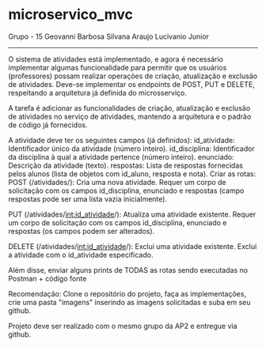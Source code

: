 # microservico_mvc

Grupo - 15
Geovanni Barbosa
Silvana Araujo
Lucivanio Junior

-----------------------------------------------

O sistema de atividades está implementado, e agora é necessário implementar algumas funcionalidade para permitir que os usuários (professores) possam realizar operações de criação, atualização e exclusão de atividades. 
Deve-se implementar os endpoints de POST, PUT  e DELETE, respeitando a arquitetura já definida do microsserviço.

A tarefa é adicionar as funcionalidades de criação, atualização e exclusão de atividades no serviço de atividades, mantendo a arquitetura e o padrão de código já fornecidos.

A atividade deve ter os seguintes campos (já definidos):
id_atividade: Identificador único da atividade (número inteiro).
id_disciplina: Identificador da disciplina à qual a atividade pertence (número inteiro).
enunciado: Descrição da atividade (texto).
respostas: Lista de respostas fornecidas pelos alunos (lista de objetos com id_aluno, resposta e nota).
Criar as rotas: POST (/atividades/): Cria uma nova atividade.
Requer um corpo de solicitação com os campos id_disciplina, enunciado e respostas (campo respostas pode ser uma lista vazia inicialmente).

PUT (/atividades/<int:id_atividade>/): Atualiza uma atividade existente.
Requer um corpo de solicitação com os campos id_disciplina, enunciado e respostas (os campos podem ser alterados).

DELETE (/atividades/<int:id_atividade>/): Exclui uma atividade existente.
Exclui a atividade com o id_atividade especificado.

Além disse, enviar alguns prints de TODAS as rotas sendo executadas no Postman + código fonte

Recomendação: Clone o repositório do projeto, faça as implementações, crie uma pasta "imagens" inserindo as imagens solicitadas e suba em seu github.

Projeto deve ser realizado com o mesmo grupo da AP2 e entregue via github.
